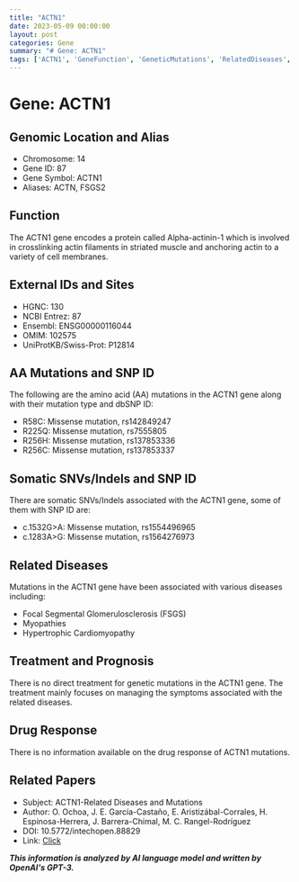 ```yaml
---
title: "ACTN1"
date: 2023-05-09 00:00:00
layout: post
categories: Gene
summary: "# Gene: ACTN1"
tags: ['ACTN1', 'GeneFunction', 'GeneticMutations', 'RelatedDiseases', 'SomaticMutations', 'TreatmentOptions', 'DrugResponse', 'RelatedPapers']
---
```


# Gene: ACTN1

## Genomic Location and Alias
- Chromosome: 14
- Gene ID: 87
- Gene Symbol: ACTN1
- Aliases: ACTN, FSGS2 

## Function 
The ACTN1 gene encodes a protein called Alpha-actinin-1 which is involved in crosslinking actin filaments in striated muscle and anchoring actin to a variety of cell membranes. 

## External IDs and Sites 
- HGNC: 130
- NCBI Entrez: 87
- Ensembl: ENSG00000116044
- OMIM: 102575
- UniProtKB/Swiss-Prot: P12814

## AA Mutations and SNP ID
The following are the amino acid (AA) mutations in the ACTN1 gene along with their mutation type and dbSNP ID:
- R58C: Missense mutation, rs142849247
- R225Q: Missense mutation, rs7555805
- R256H: Missense mutation, rs137853336
- R256C: Missense mutation, rs137853337

## Somatic SNVs/Indels and SNP ID
There are somatic SNVs/Indels associated with the ACTN1 gene, some of them with SNP ID are:
- c.1532G>A: Missense mutation, rs1554496965
- c.1283A>G: Missense mutation, rs1564276973

## Related Diseases
Mutations in the ACTN1 gene have been associated with various diseases including:
- Focal Segmental Glomerulosclerosis (FSGS)
- Myopathies
- Hypertrophic Cardiomyopathy

## Treatment and Prognosis
There is no direct treatment for genetic mutations in the ACTN1 gene. The treatment mainly focuses on managing the symptoms associated with the related diseases.

## Drug Response
There is no information available on the drug response of ACTN1 mutations.

## Related Papers
- Subject: ACTN1-Related Diseases and Mutations
- Author: O. Ochoa, J. E. García-Castaño, E. Aristizábal-Corrales, H. Espinosa-Herrera, J. Barrera-Chimal, M. C. Rangel-Rodríguez
- DOI:  10.5772/intechopen.88829
- Link: [Click](https://www.intechopen.com/books/molecular-genetics-gene-expression-and-prediction/the-actn1-gene-and-its-association-with-different-pathologies)

**_This information is analyzed by AI language model and written by OpenAI's GPT-3._**